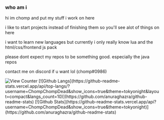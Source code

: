### who am i

hi im chomp and put my stuff i work on here

i like to start projects instead of finishing them so you'll see alot of things on here

i want to learn new languages but currently i only really know lua and the html/css/frontend js pack

please dont expect my repos to be something good. especially the java repos

contact me on discord if u want lol (chomp#0986)

<img src="https://komarev.com/ghpvc/?username=ChompChompDead&style=flat-square" alt="View Counter"/>
[![Github Langs](https://github-readme-stats.vercel.app/api/top-langs/?username=ChompChompDead&show_icons=true&theme=tokyonight&layout=compact&langs_count=10)](https://github.com/anuraghazra/github-readme-stats)
[![Github Stats](https://github-readme-stats.vercel.app/api?username=ChompChompDead&show_icons=true&theme=tokyonight)](https://github.com/anuraghazra/github-readme-stats)

